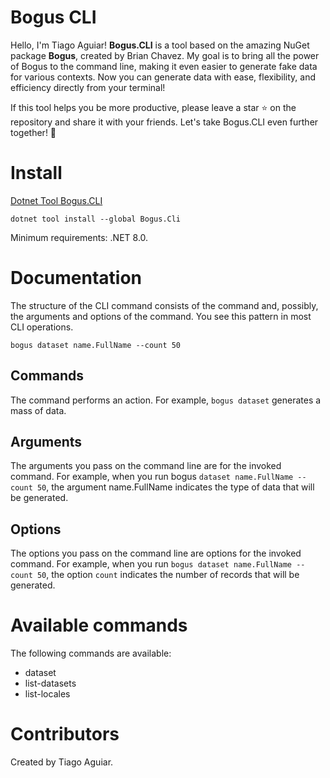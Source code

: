 # Bogus CLI

Hello, I'm Tiago Aguiar! **Bogus.CLI** is a tool based on the amazing NuGet package **Bogus**, created by Brian Chavez. My goal is to bring all the power of Bogus to the command line, making it even easier to generate fake data for various contexts. Now you can generate data with ease, flexibility, and efficiency directly from your terminal!

If this tool helps you be more productive, please leave a star ⭐ on the repository and share it with your friends. Let's take Bogus.CLI even further together! 🚀

# Install
[Dotnet Tool Bogus.CLI](https://www.nuget.org/packages/BogusCLI)

```
dotnet tool install --global Bogus.Cli
```
Minimum requirements: .NET 8.0.

# Documentation

The structure of the CLI command consists of the command and, possibly, the arguments and options of the command. You see this pattern in most CLI operations.

```
bogus dataset name.FullName --count 50
```
## Commands

The command performs an action. For example, `bogus dataset` generates a mass of data.

## Arguments

The arguments you pass on the command line are for the invoked command. For example, when you run bogus `dataset name.FullName --count 50`, the argument name.FullName indicates the type of data that will be generated.

## Options

The options you pass on the command line are options for the invoked command. For example, when you run `bogus dataset name.FullName --count 50`, the option `count` indicates the number of records that will be generated.

# Available commands

The following commands are available:

- dataset <NAME>
- list-datasets
- list-locales

# Contributors

Created by Tiago Aguiar.